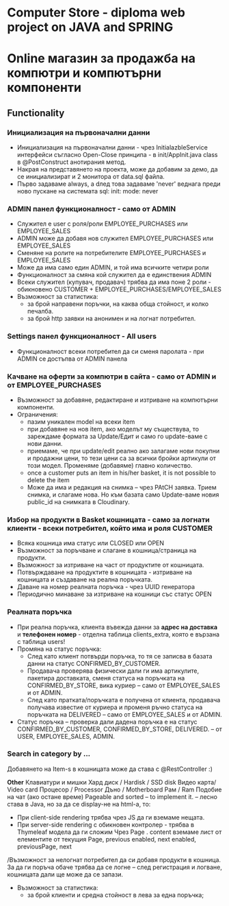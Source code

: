# Computer Store - diploma web project on JAVA and SPRING
# Online магазин за продажба на компютри и компютърни компоненти

## Functionality
### Инициализация на първоначални данни
* Инициализация на първоначални данни - чрез InitialazbleService интерфейси съгласно Open-Close принципа - в init/AppInit.java class в @PostConstruct анотирания метод.
* Накрая на представянето на проекта, може да добавим за демо, да се инициализират и 2 монитора от data.sql файла.
* Първо задаваме always, a dлед това задаваме 'never' веднага преди ново пускане на системата
sql:
  init:
    mode: never

### ADMIN панел функционалност - **само от ADMIN**
* Служител е user с роля/роли EMPLOYEE_PURCHASES или EMPLOYEE_SALES
* ADMIN може да добавя нов служител EMPLOYEE_PURCHASES или EMPLOYEE_SALES
* Сменяне на ролите нa потребителите EMPLOYEE_PURCHASES и EMPLOYEE_SALES
* Може да има само един ADMIN, и той има всичките четири роли
* Функционалност за смяна кой служител да е единствения ADMIN
* Всеки служител (купувач, продавач) трябва да има поне 2 роли - обикновено CUSTOMER + EMPLOYEE_PURCHASES/EMPLOYEE_SALES
* Възможност за статистика:
  * за брой направени поръчки, на каква обща стойност, и колко печалба.
  * за брой http заявки на анонимен и на логнат потребител.

### Settings панел функционалност - **All users**
* Функционалност всеки потребител да си сменя паролата - при ADMIN се достъпва от ADMIN панела

### Качване на оферти за компютри в сайта - **само от ADMIN и от EMPLOYEE_PURCHASES**
* Възможност за добавяне, редактиране и изтриване на компютърни компоненти.
* Ограничения: 
  * пазим уникален model на всеки item
  * при добавяне на нов item, ако моделът му съществува, то зареждаме формата за Update/Едит и само го update-ваме с нови данни.
  * приемаме, че при update/edit реално ако залагаме нови покупни и продажни цени, то тези цени са за всички бройки артикули от този модел. Променяме (добавяме) главно количество.
  * once a customer puts an item in his/her basket, it is not possible to delete the item
  * Може да има и редакция на снимка – чрез PAtCH заявка. Трием снимка, и слагаме нова. Но към базата само Update-ваме новия public_id на снимката в Cloudinary.


### Избор на продукти в Basket кошницата - само за логнати клиенти - **всеки потребител, който има и роля CUSTOMER**
* Всяка кошница има статус или CLOSED или OPEN
* Възможност за поръчване и слагане в кошница/страница на продукти.
* Възможност за изтриване на част от продуктите от кошницата.
* Потвърждаване на продуктите в кошницата - изтриване на кошницата и създаване на реална поръчката.
* Даване на номер реалната поръчка - чрез UUID генератора
* Периодично минаване за изтриване на кошници със статус OPEN


### Реалната поръчка
* При реална поръчка, клиента въвежда данни за **адрес на доставка** и **телефонен номер** - отделна таблица clients_extra, която е вързана с таблица users!
* Промяна на статус поръчка:
  * След като клиент потвърди поръчка, то тя се записва в базата данни на статус CONFIRMED_BY_CUSTOMER.
  * Продавача проверява физически дали ги има артикулите, пакетира доставката, сменя статуса на поръчката на CONFIRMED_BY_STORE, вика куриер – само от EMPLOYEE_SALES и от ADMIN.
  * След като пратката/поръчката е получена от клиента, продавача получава известие от куриера и променя ръчно статуса на поръчката на DELIVERED – само от EMPLOYEE_SALES и от ADMIN.
* Статус поръчка – проверка дали дадена поръчка е на статус CONFIRMED_BY_CUSTOMER, CONFIRMED_BY_STORE, DELIVERED. – от USER, EMPLOYEE_SALES, ADMIN.


### Search in category by  ...

Добавянето на Item-s в кошницата може да става с @RestController :)


**Other**
Клавиатури и мишки
Хард диск / Hardisk / SSD disk
Видео карта/ Video card
Процесор / Processor
Дъно / Motherboard
Рам / Ram
Подобие на чат (ако остане време)
Pageable and sorted – to implement it. – лесно става в Java, но за да се display-не на html-a, то:
-	При client-side rendering трябва чрез JS да ги вземаме нещата.
-	При server-side rendering с обикновен контролер -  трябва в Thymeleaf модела да ги сложим 
Чрез Page . content вземаме лист от елементите от текущия Page, previous enabled, next enabled, previousPage, next

/Възможност за нелогнат потребител да си добавя продукти в кошница. За да ги поръча обаче трябва да се логне – след регистрация и логване, кошницата дали ще може да се запази.
* Възможност за статистика:
  * за брой клиенти и средна стойност в лева за една поръчка;